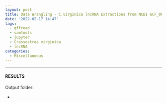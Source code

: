 ```yaml
---
layout: post
title: Data Wrangling - C.virginica lncRNA Extractions from NCBI GCF_002022765.2 Using GffRead
date: '2022-02-17 14:47'
tags: 
  - gffread
  - samtools
  - jupyter
  - Crassostrea virginica
  - lncRNA
categories: 
  - Miscellaneous
---
```




---

#### RESULTS

Output folder:

- []()

